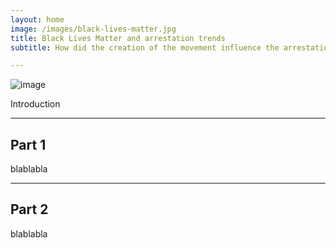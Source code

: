 ```yaml
---
layout: home
image: /images/black-lives-matter.jpg
title: Black Lives Matter and arrestation trends
subtitle: How did the creation of the movement influence the arrestations ?

---
```

![image](/images/black-lives-matter.jpg)

Introduction
___

Part 1
---
blablabla
___

Part 2
---
blablabla

